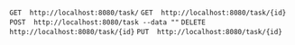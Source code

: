 ```GET  http://localhost:8080/task/```
```GET  http://localhost:8080/task/{id}```
```POST  http://localhost:8080/task --data ""```
```DELETE  http://localhost:8080/task/{id}```
```PUT  http://localhost:8080/task/{id}```